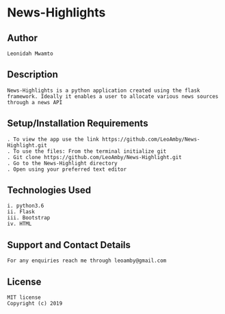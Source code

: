 # News-Highlights

## Author
    Leonidah Mwamto


## Description
    News-Highlights is a python application created using the flask framework. Ideally it enables a user to allocate various news sources through a news API

## Setup/Installation Requirements
    . To view the app use the link https://github.com/LeoAmby/News-Highlight.git
    . To use the files: From the terminal initialize git
    . Git clone https://github.com/LeoAmby/News-Highlight.git
    . Go to the News-Highlight directory
    . Open using your preferred text editor


## Technologies Used
    i. python3.6
    ii. Flask
    iii. Bootstrap
    iv. HTML


## Support and Contact Details
    For any enquiries reach me through leoamby@gmail.com

## License
    MIT license
    Copyright (c) 2019
